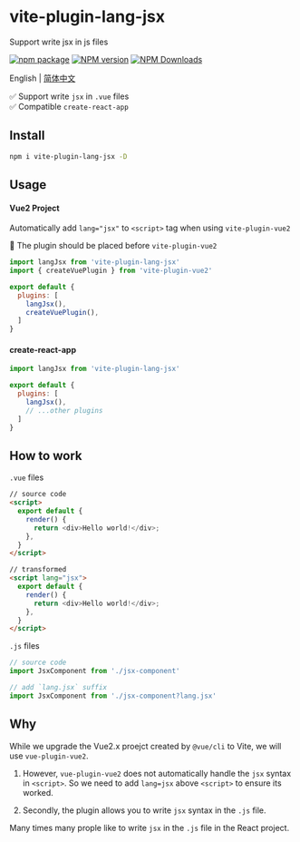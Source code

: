 # vite-plugin-lang-jsx

Support write jsx in js files

[![npm package](https://nodei.co/npm/vite-plugin-lang-jsx.png?downloads=true&downloadRank=true&stars=true)](https://www.npmjs.com/package/vite-plugin-lang-jsx)
[![NPM version](https://img.shields.io/npm/v/vite-plugin-lang-jsx.svg)](https://npmjs.org/package/vite-plugin-lang-jsx)
[![NPM Downloads](https://img.shields.io/npm/dm/vite-plugin-lang-jsx.svg)](https://npmjs.org/package/vite-plugin-lang-jsx)

English | [简体中文](https://github.com/vite-plugin/vite-plugin-lang-jsx/blob/main/README.zh-CN.md)

✅ Support write `jsx` in `.vue` files  
✅ Compatible `create-react-app`  

## Install

```sh
npm i vite-plugin-lang-jsx -D
```

## Usage

#### Vue2 Project

Automatically add `lang="jsx"` to `<script>` tag when using `vite-plugin-vue2`

🚧 The plugin should be placed before `vite-plugin-vue2`

```js
import langJsx from 'vite-plugin-lang-jsx'
import { createVuePlugin } from 'vite-plugin-vue2'

export default {
  plugins: [
    langJsx(),
    createVuePlugin(),
  ]
}
```

#### create-react-app

```js
import langJsx from 'vite-plugin-lang-jsx'

export default {
  plugins: [
    langJsx(),
    // ...other plugins
  ]
}
```

## How to work

`.vue` files

```html
// source code
<script>
  export default {
    render() {
      return <div>Hello world!</div>;
    },
  }
</script>

// transformed
<script lang="jsx">
  export default {
    render() {
      return <div>Hello world!</div>;
    },
  }
</script>

```

`.js` files

```js
// source code
import JsxComponent from './jsx-component'

// add `lang.jsx` suffix
import JsxComponent from './jsx-component?lang.jsx'

```

## Why

While we upgrade the Vue2.x proejct created by `@vue/cli` to Vite, we will use `vue-plugin-vue2`.

1. However, `vue-plugin-vue2` does not automatically handle the `jsx` syntax in `<script>`. So we need to add `lang=jsx` above `<script>` to ensure its worked.

2. Secondly, the plugin allows you to write `jsx` syntax in the `.js` file.  

Many times many prople like to write `jsx` in the `.js` file in the React project.
